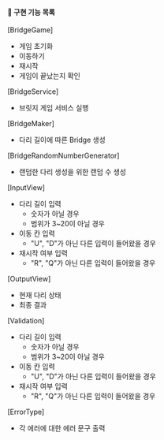 #### 📃 구현 기능 목록
[BridgeGame]
* 게임 초기화
* 이동하기 
* 재시작
* 게임이 끝났는지 확인

[BridgeService]
* 브릿지 게임 서비스 실행

[BridgeMaker]
* 다리 길이에 따른 Bridge 생성

[BridgeRandomNumberGenerator]
* 랜덤한 다리 생성을 위한 랜덤 수 생성

[InputView]
* 다리 길이 입력
  * 숫자가 아닐 경우
  * 범위가 3~20이 아닐 경우
* 이동 칸 입력
  * "U", "D"가 아닌 다른 입력이 들어왔을 경우 
* 재시작 여부 입력
  * "R", "Q"가 아닌 다른 입력이 들어왔을 경우

[OutputView]
* 현재 다리 상태
* 최종 결과

[Validation] 
* 다리 길이 입력
  * 숫자가 아닐 경우
  * 범위가 3~20이 아닐 경우
* 이동 칸 입력
  * "U", "D"가 아닌 다른 입력이 들어왔을 경우
* 재시작 여부 입력
  * "R", "Q"가 아닌 다른 입력이 들어왔을 경우

[ErrorType]
* 각 에러에 대한 에러 문구 출력
